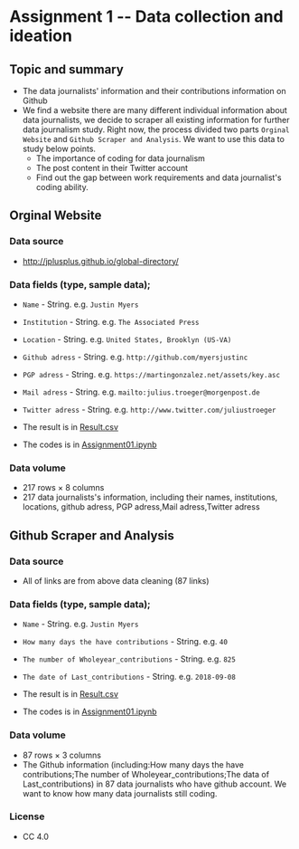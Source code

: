 
# Assignment 1 -- Data collection and ideation

## Topic and summary
  - The data journalists' information and their contributions information on Github
  - We find a website there are many different individual information about data journalists, we decide to scraper all existing information for further data journalism study. Right now, the process divided two parts ```Orginal Website``` and ```Github Scraper and Analysis```. We want to use this data to study below points.
      - The importance of coding for data journalism
      - The post content in their Twitter account
      - Find out the gap between work requirements and data journalist's coding ability.


## Orginal Website
### Data source
  - http://jplusplus.github.io/global-directory/
### Data fields (type, sample data); 
  - ```Name``` - String. e.g. ```Justin Myers```
  - ```Institution``` - String. e.g. ```The Associated Press```
  - ```Location``` - String. e.g. ```United States, Brooklyn (US-VA)```
  - ```Github adress``` - String. e.g. ```http://github.com/myersjustinc```
  - ```PGP adress``` - String. e.g. ```https://martingonzalez.net/assets/key.asc```
  - ```Mail adress``` - String. e.g. ```mailto:julius.troeger@morgenpost.de	```
  - ```Twitter adress``` - String. e.g. ```http://www.twitter.com/juliustroeger	```
  
  - The result is in [Result.csv](https://github.com/ConnorLi96/python-data-assignments/blob/master/assignment1/Data_Journalism.csv)
  - The codes is in [Assignment01.ipynb](https://github.com/ConnorLi96/python-data-assignments/blob/master/assignment1/Assignment01.ipynb)
### Data volume
  - 217 rows × 8 columns
  - 217 data journalists's information, including their names, institutions, locations, github adress, PGP adress,Mail adress,Twitter adress

 
  
## Github Scraper and Analysis

### Data source
  - All of links are from above data cleaning (87 links)
### Data fields (type, sample data); 
  - ```Name``` - String. e.g. ```Justin Myers```
  - ```How many days the have contributions``` - String. e.g. ```40```
  - ```The number of Wholeyear_contributions``` - String. e.g. ```825```
  - ```The date of Last_contributions``` - String. e.g. ```2018-09-08```
  
  - The result is in [Result.csv](https://github.com/ConnorLi96/python-data-assignments/blob/master/assignment1/Github_Analysis.csv)
  - The codes is in [Assignment01.ipynb](https://github.com/ConnorLi96/python-data-assignments/blob/master/assignment1/Assignment01.ipynb)
### Data volume
  - 87 rows × 3 columns
  - The Github information (including:How many days the have contributions;The number of Wholeyear_contributions;The data of Last_contributions) in 87 data journalists who have github account. We want to know how many data journalists still coding.
  
### License
  - CC 4.0
